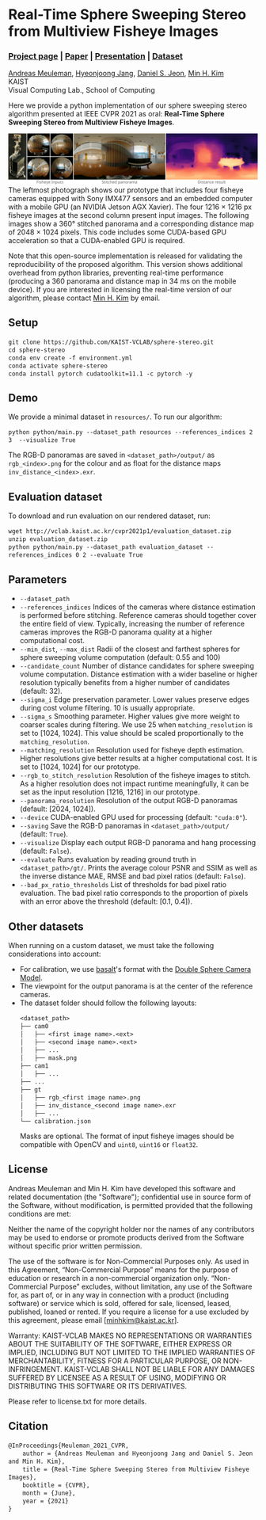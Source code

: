 # Real-Time Sphere Sweeping Stereo from Multiview Fisheye Images

### [Project page](http://vclab.kaist.ac.kr/cvpr2021p1/) | [Paper](http://vclab.kaist.ac.kr/cvpr2021p1/cvpr21-sphere-sweeping.pdf) | [Presentation](https://www.youtube.com/watch?v=MvHa6b2TMus) | [Dataset](http://vclab.kaist.ac.kr/cvpr2021p1/evaluation_dataset.zip)
[Andreas Meuleman](https://ameuleman.github.io), 
[Hyeonjoong Jang](http://vclab.kaist.ac.kr/hjjang/), 
[Daniel S. Jeon](https://edoli.github.io/research/), 
[Min H. Kim](http://vclab.kaist.ac.kr/minhkim/)<br>
KAIST<br>
Visual Computing Lab., School of Computing

Here we provide a python implementation of our sphere sweeping stereo algorithm presented at IEEE CVPR 2021 as oral: **Real-Time Sphere Sweeping Stereo from Multiview Fisheye Images**. 

![teaser](teaser.svg)
The leftmost photograph shows our prototype that includes four fisheye cameras equipped with Sony IMX477 sensors and an embedded computer with a mobile GPU (an NVIDIA Jetson AGX Xavier). The four 1216 × 1216 px fisheye images at the second column present input images. The following images show a 360° stitched panorama and a corresponding distance map of 2048 × 1024 pixels. This code includes some CUDA-based GPU acceleration so that a CUDA-enabled GPU is required.

Note that this open-source implementation is released for validating the reproducibility of the proposed algorithm. This version shows additional overhead from python libraries, preventing real-time performance (producing a 360 panorama and distance map in 34 ms on the mobile device). If you are interested in licensing the real-time version of our algorithm, please contact [Min H. Kim](mailto:minhkim@kaist.ac.kr) by email.

## Setup
```
git clone https://github.com/KAIST-VCLAB/sphere-stereo.git
cd sphere-stereo
conda env create -f environment.yml
conda activate sphere-stereo
conda install pytorch cudatoolkit=11.1 -c pytorch -y
```

## Demo
We provide a minimal dataset in `resources/`. To run our algorithm:
```
python python/main.py --dataset_path resources --references_indices 2 3  --visualize True
```
The RGB-D panoramas are saved in `<dataset_path>/output/` as `rgb_<index>.png` for the colour and as float for the distance maps `inv_distance_<index>.exr`.

## Evaluation dataset
To download and run evaluation on our rendered dataset, run:
```
wget http://vclab.kaist.ac.kr/cvpr2021p1/evaluation_dataset.zip
unzip evaluation_dataset.zip
python python/main.py --dataset_path evaluation_dataset --references_indices 0 2 --evaluate True
```

## Parameters
* `--dataset_path` 
* `--references_indices` Indices of the cameras where distance estimation is performed before stitching. Reference cameras should together cover the entire field of view. Typically, increasing the number of reference cameras improves the RGB-D panorama quality at a higher computational cost.
* `--min_dist`, `--max_dist` Radii of the closest and farthest spheres for sphere sweeping volume computation (default: 0.55 and 100)
* `--candidate_count` Number of distance candidates for sphere sweeping volume computation. Distance estimation with a wider baseline or higher resolution typically benefits from a higher number of candidates (default: 32).
* `--sigma_i` Edge preservation parameter. Lower values preserve edges during cost volume filtering. 10 is usually appropriate.
* `--sigma_s` Smoothing parameter. Higher values give more weight to coarser scales during filtering. We use 25 when `matching_resolution` is set to [1024, 1024]. This value should be scaled proportionally to the `matching_resolution`.
* `--matching_resolution` Resolution used for fisheye depth estimation. Higher resolutions give better results at a higher computational cost. It is set to [1024, 1024] for our prototype.
* `--rgb_to_stitch_resolution` Resolution of the fisheye images to stitch. As a higher resolution does not impact runtime meaningfully, it can be set as the input resolution [1216, 1216] in our prototype.
* `--panorama_resolution` Resolution of the output RGB-D panoramas (default: [2024, 1024]). 
* `--device` CUDA-enabled GPU used for processing (default: `"cuda:0"`).
* `--saving` Save the RGB-D panoramas in `<dataset_path>/output/` (default: `True`).
* `--visualize` Display each output RGB-D panorama and hang processing (default: `False`).
* `--evaluate` Runs evaluation by reading ground truth in `<dataset_path>/gt/`. Prints the average colour PSNR and SSIM as well as the inverse distance MAE, RMSE and bad pixel ratios (default: `False`).
* `--bad_px_ratio_thresholds` List of thresholds for bad pixel ratio evaluation. The bad pixel ratio corresponds to the proportion of pixels with an error above the threshold (default: [0.1, 0.4]). 

## Other datasets
When running on a custom dataset, we must take the following considerations into account:
* For calibration, we use [basalt](https://gitlab.com/VladyslavUsenko/basalt/-/blob/master/doc/Calibration.md)'s format with the [Double Sphere Camera Model](https://arxiv.org/abs/1807.08957).
* The viewpoint for the output panorama is at the center of the reference cameras.
* The dataset folder should follow the following layouts:
    ```
    <dataset_path>
    ├── cam0 
    │   ├── <first image name>.<ext>
    │   ├── <second image name>.<ext>
    │   ├── ...
    │   ├── mask.png
    ├── cam1
    │   ├── ...
    ├── ...
    ├── gt
    │   ├── rgb_<first image name>.png
    │   ├── inv_distance_<second image name>.exr
    │   ├── ...
    └── calibration.json
    ```
    Masks are optional. The format of input fisheye images should be compatible with OpenCV and `uint8`, `uint16` or `float32`.

## License
Andreas Meuleman and Min H. Kim have developed this software and related documentation (the "Software"); confidential use in source form of the Software, without modification, is permitted provided that the following conditions are met:

Neither the name of the copyright holder nor the names of any contributors may be used to endorse or promote products derived from the Software without specific prior written permission.

The use of the software is for Non-Commercial Purposes only. As used in this Agreement, “Non-Commercial Purpose” means for the purpose of education or research in a non-commercial organization only. “Non-Commercial Purpose” excludes, without limitation, any use of the Software for, as part of, or in any way in connection with a product (including software) or service which is sold, offered for sale, licensed, leased, published, loaned or rented. If you require a license for a use excluded by this agreement, please email [minhkim@kaist.ac.kr].

Warranty: KAIST-VCLAB MAKES NO REPRESENTATIONS OR WARRANTIES ABOUT THE SUITABILITY OF THE SOFTWARE, EITHER EXPRESS OR IMPLIED, INCLUDING BUT NOT LIMITED TO THE IMPLIED WARRANTIES OF MERCHANTABILITY, FITNESS FOR A PARTICULAR PURPOSE, OR NON-INFRINGEMENT. KAIST-VCLAB SHALL NOT BE LIABLE FOR ANY DAMAGES SUFFERED BY LICENSEE AS A RESULT OF USING, MODIFYING OR DISTRIBUTING THIS SOFTWARE OR ITS DERIVATIVES.

Please refer to license.txt for more details.

## Citation
```
@InProceedings{Meuleman_2021_CVPR,
    author = {Andreas Meuleman and Hyeonjoong Jang and Daniel S. Jeon and Min H. Kim},
    title = {Real-Time Sphere Sweeping Stereo from Multiview Fisheye Images},
    booktitle = {CVPR},
    month = {June},
    year = {2021}
}
```
